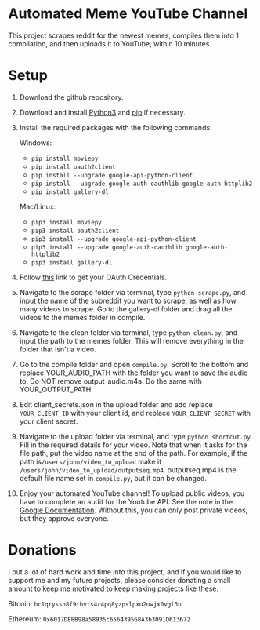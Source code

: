 # Automated Meme YouTube Channel
This project scrapes reddit for the newest memes, compiles them into 1 compilation, and then uploads it to YouTube, within 10 minutes. 

# Setup

1. Download the github repository.

2. Download and install [Python3](https://www.python.org/downloads/) and [pip](https://pip.pypa.io/en/stable/installing/) if necessary.

3. Install the required packages with the following commands:

	Windows:
  
	- `pip install moviepy`
    - `pip install oauth2client`
    - `pip install --upgrade google-api-python-client`
    - `pip install --upgrade google-auth-oauthlib google-auth-httplib2`
    - `pip install gallery-dl`
    
	Mac/Linux:
  
	- `pip3 install moviepy`
    - `pip3 install oauth2client`
    - `pip3 install --upgrade google-api-python-client`
    - `pip3 install --upgrade google-auth-oauthlib google-auth-httplib2`
    - `pip3 install gallery-dl`
    
4. Follow [this](https://www.youtube.com/watch?v=aFwZgth790Q&t=1067s&ab_channel=TonyTeachesTech) link to get your OAuth Credentials.

5. Navigate to the scrape folder via terminal, type `python scrape.py`, and input the name of the subreddit you want to scrape, as well as how many videos to scrape. Go to the gallery-dl folder and drag all the videos to the memes folder in compile.

6. Navigate to the clean folder via terminal, type `python clean.py`, and input the path to the memes folder. This will remove everything in the folder that isn't a video.

7. Go to the compile folder and open `compile.py`. Scroll to the bottom and replace YOUR_AUDIO_PATH with the folder you want to save the audio to. Do NOT remove output_audio.m4a. Do the same with YOUR_OUTPUT_PATH.

8. Edit client_secrets.json in the upload folder and add replace `YOUR_CLIENT_ID` with your client id, and replace `YOUR_CLIENT_SECRET` with your client secret.

9. Navigate to the upload folder via terminal, and type `python shortcut.py`. Fill in the required details for your video. Note that when it asks for the file path, put the video name at the end of the path. For example, if the path is`/users/john/video_to_upload` make it `/users/john/video_to_upload/outputseq.mp4`. outputseq.mp4 is the default file name set in `compile.py`, but it can be changed.

10. Enjoy your automated YouTube channel! To upload public videos, you have to complete an audit for the Youtube API. See the note in the [Google Documentation](https://developers.google.com/youtube/v3/docs/videos/insert). Without this, you can only post private videos, but they approve everyone. 

# Donations

I put a lot of hard work and time into this project, and if you would like to support me and my future projects, please consider donating a small amount to keep me motivated to keep making projects like these.

Bitcoin: `bc1qryssn8f9thvts4r4pq8yzpslpxu2uwjx0vgl3u`

Ethereum: `0x6017DEBB98a58935c656439568A3b3091D613672`
